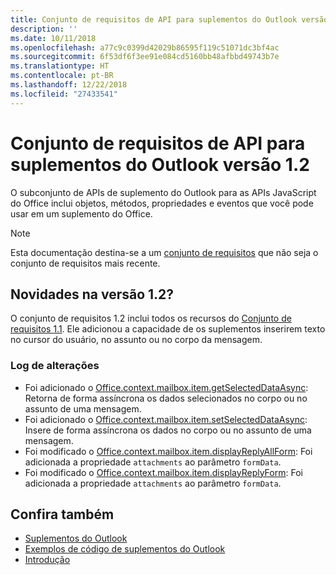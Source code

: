 ```yaml
---
title: Conjunto de requisitos de API para suplementos do Outlook versão 1.2
description: ''
ms.date: 10/11/2018
ms.openlocfilehash: a77c9c0399d42029b86595f119c51071dc3bf4ac
ms.sourcegitcommit: 6f53df6f3ee91e084cd5160bb48afbbd49743b7e
ms.translationtype: HT
ms.contentlocale: pt-BR
ms.lasthandoff: 12/22/2018
ms.locfileid: "27433541"
---
```

# <a name="outlook-add-in-api-requirement-set-12"></a>Conjunto de requisitos de API para suplementos do Outlook versão 1.2

O subconjunto de APIs de suplemento do Outlook para as APIs JavaScript do Office inclui objetos, métodos, propriedades e eventos que você pode usar em um suplemento do Office.

> [!NOTE]
> Esta documentação destina-se a um [conjunto de requisitos](/office/dev/add-ins/reference/requirement-sets/outlook-api-requirement-sets) que não seja o conjunto de requisitos mais recente. 

## <a name="whats-new-in-12"></a>Novidades na versão 1.2?

O conjunto de requisitos 1.2 inclui todos os recursos do [Conjunto de requisitos 1.1](../requirement-set-1.1/outlook-requirement-set-1.1.md). Ele adicionou a capacidade de os suplementos inserirem texto no cursor do usuário, no assunto ou no corpo da mensagem.

### <a name="change-log"></a>Log de alterações

- Foi adicionado o [Office.context.mailbox.item.getSelectedDataAsync](office.context.mailbox.item.md#getselecteddataasynccoerciontype-options-callback--string): Retorna de forma assíncrona os dados selecionados no corpo ou no assunto de uma mensagem.
- Foi adicionado o [Office.context.mailbox.item.setSelectedDataAsync](office.context.mailbox.item.md#setselecteddataasyncdata-options-callback): Insere de forma assíncrona os dados no corpo ou no assunto de uma mensagem.
- Foi modificado o [Office.context.mailbox.item.displayReplyAllForm](office.context.mailbox.item.md#displayreplyallformformdata): Foi adicionada a propriedade `attachments` ao parâmetro `formData`.
- Foi modificado o [Office.context.mailbox.item.displayReplyForm](office.context.mailbox.item.md#displayreplyformformdata): Foi adicionada a propriedade `attachments` ao parâmetro `formData`.

## <a name="see-also"></a>Confira também

- [Suplementos do Outlook](https://docs.microsoft.com/outlook/add-ins/)
- [Exemplos de código de suplementos do Outlook](https://developer.microsoft.com/outlook/gallery/?filterBy=Outlook,Samples,Add-ins)
- [Introdução](https://docs.microsoft.com/outlook/add-ins/quick-start)